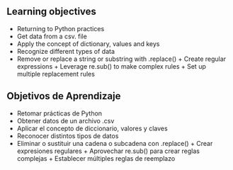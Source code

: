 ## Learning objectives
* Returning to Python practices
* Get data from a csv. file
* Apply the concept of dictionary, values and keys
* Recognize different types of data
* Remove or replace a string or substring with .replace() + Create regular expressions + Leverage re.sub() to make complex rules + Set up multiple replacement rules


## Objetivos de Aprendizaje
* Retomar prácticas de Python
* Obtener datos de un archivo .csv
* Aplicar el concepto de diccionario, valores y claves
* Reconocer distintos tipos de datos
* Eliminar o sustituir una cadena o subcadena con .replace() + Crear expresiones regulares + Aprovechar re.sub() para crear reglas complejas + Establecer múltiples reglas de reemplazo
